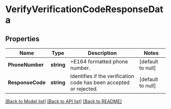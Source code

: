 # VerifyVerificationCodeResponseData

## Properties
Name | Type | Description | Notes
------------ | ------------- | ------------- | -------------
**PhoneNumber** | **string** | +E164 formatted phone number. | [default to null]
**ResponseCode** | **string** | Identifies if the verification code has been accepted or rejected. | [default to null]

[[Back to Model list]](../README.md#documentation-for-models) [[Back to API list]](../README.md#documentation-for-api-endpoints) [[Back to README]](../README.md)

